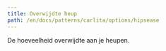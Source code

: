 ```yaml
---
title: Overwijdte heup
path: /en/docs/patterns/carlita/options/hipsease
---
```


De hoeveelheid overwijdte aan je heupen.